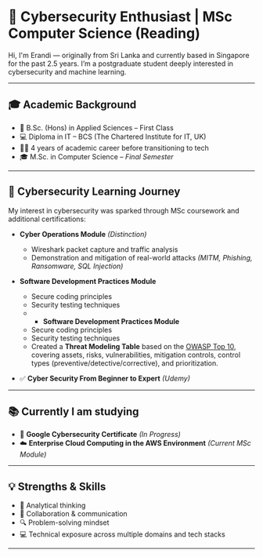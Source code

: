 # 🔐 Cybersecurity Enthusiast | MSc Computer Science (Reading)

Hi, I'm Erandi — originally from Sri Lanka and currently based in Singapore for the past 2.5 years. I’m a postgraduate student deeply interested in cybersecurity and machine learning.

---

## 🎓 Academic Background

- 🧪 B.Sc. (Hons) in Applied Sciences – First Class  
- 💻 Diploma in IT – BCS (The Chartered Institute for IT, UK)  
- 🧑‍🏫 4 years of academic career before transitioning to tech  
- 🎓 M.Sc. in Computer Science – *Final Semester*

---

## 🔐 Cybersecurity Learning Journey

My interest in cybersecurity was sparked through MSc coursework and additional certifications:

- **Cyber Operations Module** *(Distinction)*  
  - Wireshark packet capture and traffic analysis  
  - Demonstration and mitigation of real-world attacks *(MITM, Phishing, Ransomware, SQL Injection)*

- **Software Development Practices Module**  
  - Secure coding principles  
  - Security testing techniques  
  - - **Software Development Practices Module**  
  - Secure coding principles  
  - Security testing techniques  
  - Created a **Threat Modeling Table** based on the [OWASP Top 10](https://owasp.org/www-project-top-ten/), covering assets, risks, vulnerabilities, mitigation controls, control types (preventive/detective/corrective), and prioritization.

- ✅ **Cyber Security From Beginner to Expert** *(Udemy)*

---

## 📚 Currently I am studying

- 🔄 **Google Cybersecurity Certificate** *(In Progress)*  
- ☁️ **Enterprise Cloud Computing in the AWS Environment** *(Current MSc Module)*

---

## 💡 Strengths & Skills

- 🧠 Analytical thinking  
- 🤝 Collaboration & communication  
- 🔍 Problem-solving mindset  
- 💻 Technical exposure across multiple domains and tech stacks

---

